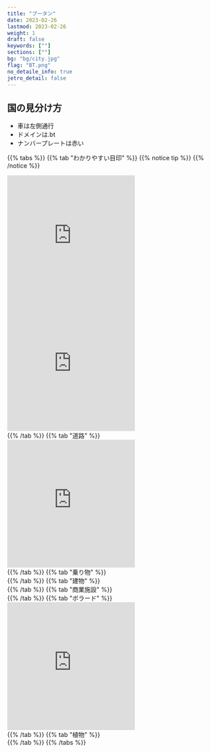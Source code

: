 ```yaml
---
title: "ブータン"
date: 2023-02-26
lastmod: 2023-02-26
weight: 1
draft: false
keywords: [""]
sections: [""]
bg: "bg/city.jpg"
flag: "BT.png"
no_detaile_info: true
jetro_detail: false
---
```


<div class="main-desciption country-description">
    <h2 class="section-title">国の見分け方</h2>
    <ul class="rule-list">
        <li>車は<span class="quiz">左側</span>通行</li>
        <li>ドメインは<span class="quiz">.bt</span></li>
        <li>ナンバープレートは<span class="quiz">赤い</span></li>
    </ul>
</div>


{{% tabs  %}}
{{% tab "わかりやすい目印" %}}
{{% notice tip %}}
{{% /notice %}}
<div class="googlemap-if">
<iframe src="https://www.google.com/maps/embed?pb=!4v1681069123072!6m8!1m7!1snsis-0O5B_NplMNhDK8WUQ!2m2!1d27.21655889960072!2d89.50131637523377!3f337.8340097333948!4f-6.702168017769921!5f3.324277194873118" width="295" height="295" style="border:0;" allowfullscreen="" loading="lazy" referrerpolicy="no-referrer-when-downgrade"></iframe>
<iframe src="https://www.google.com/maps/embed?pb=!4v1681069244382!6m8!1m7!1sKPJ-pcg6EYAyaNIIgXshFw!2m2!1d27.31063317375025!2d89.54815796711539!3f357.54362954656085!4f-7.157381909344238!5f3.325193203789971" width="295" height="295" style="border:0;" allowfullscreen="" loading="lazy" referrerpolicy="no-referrer-when-downgrade"></iframe>
</div>
{{% /tab %}}
{{% tab "道路" %}}
<div class="googlemap-if">
<iframe src="https://www.google.com/maps/embed?pb=!4v1681069277166!6m8!1m7!1sbs7Os9vHZrMwMSyen7Nipg!2m2!1d27.310067392373!2d89.54804884521509!3f267.0384741855812!4f-16.584560328335442!5f3.325193203789971" width="295" height="295" style="border:0;" allowfullscreen="" loading="lazy" referrerpolicy="no-referrer-when-downgrade"></iframe>
</div>
{{% /tab %}}
{{% tab "乗り物" %}}
<div class="googlemap-if">
</div>
{{% /tab %}}
{{% tab "建物" %}}
<div class="googlemap-if">
</div>
{{% /tab %}}
{{% tab "商業施設" %}}
<div class="googlemap-if">
</div>
{{% /tab %}}
{{% tab "ボラード" %}}
<div class="googlemap-if">
<iframe src="https://www.google.com/maps/embed?pb=!4v1681069224989!6m8!1m7!1slMlmyuPeZjzgtK7amorKnQ!2m2!1d27.30958155983734!2d89.54814911356874!3f272.085583004676!4f-17.14370404396564!5f3.325193203789971" width="295" height="295" style="border:0;" allowfullscreen="" loading="lazy" referrerpolicy="no-referrer-when-downgrade"></iframe>
</div>
{{% /tab %}}
{{% tab "植物" %}}
<div class="googlemap-if">
</div>
{{% /tab %}}
{{% /tabs %}}
